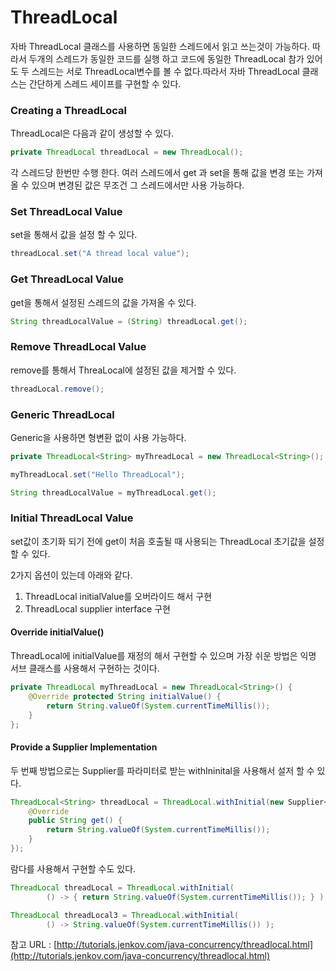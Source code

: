 # ThreadLocal

자바 ThreadLocal 클래스를 사용하면 동일한 스레드에서 읽고 쓰는것이 가능하다. 따라서 두개의 스레드가 동일한 코드를 실행 하고 코드에 동일한 ThreadLocal 참가 있어도 두 스레드는 서로 ThreadLocal변수를 볼  수 없다.따라서 자바 ThreadLocal 클래스는 간단하게 스레드 세이프를 구현할 수 있다.

### Creating a ThreadLocal

ThreadLocal은 다음과 같이 생성할 수 있다.

```java
private ThreadLocal threadLocal = new ThreadLocal();
```

각 스레드당 한번만 수행 한다. 여러 스레드에서 get 과 set을 통해 값을 변경 또는 가져올 수 있으며 변경된 값은 무조건 그 스레드에서만 사용 가능하다.

### Set ThreadLocal Value

set을 통해서 값을 설정 할 수 있다.

```java
threadLocal.set("A thread local value");
```

### Get ThreadLocal Value

get을 통해서 설정된 스레드의 값을 가져올 수 있다.

```java
String threadLocalValue = (String) threadLocal.get();
```

### Remove ThreadLocal Value

remove를 통해서 ThreaLocal에 설정된 값을 제거할 수 있다.

```java
threadLocal.remove();
```

### Generic ThreadLocal

Generic을 사용하면 형변환 없이 사용 가능하다.

```java
private ThreadLocal<String> myThreadLocal = new ThreadLocal<String>();
```

```java
myThreadLocal.set("Hello ThreadLocal");

String threadLocalValue = myThreadLocal.get();
```

### Initial ThreadLocal Value

set값이 초기화 되기 전에 get이 처음 호출될 때 사용되는  ThreadLocal 초기값을 설정 할 수 있다.

2가지 옵션이 있는데 아래와 같다.

1. ThreadLocal initialValue를 오버라이드 해서 구현
2. ThreadLocal supplier interface 구현

#### Override initialValue\(\)

ThreadLocal에 initialValue를 재정의 해서 구현할 수 있으며 가장 쉬운 방법은 익명 서브 클래스를 사용해서 구현하는 것이다.

```java
private ThreadLocal myThreadLocal = new ThreadLocal<String>() {
    @Override protected String initialValue() {
        return String.valueOf(System.currentTimeMillis());
    }
};   
```

#### Provide a Supplier Implementation

두 번째 방법으로는 Supplier를 파라미터로 받는 withIninital을 사용해서 설저 할 수 있다. 

```java
ThreadLocal<String> threadLocal = ThreadLocal.withInitial(new Supplier<String>() {
    @Override
    public String get() {
        return String.valueOf(System.currentTimeMillis());
    }
});
```

람다를 사용해서 구현할 수도 있다.

```java
ThreadLocal threadLocal = ThreadLocal.withInitial(
        () -> { return String.valueOf(System.currentTimeMillis()); } );
```

```java
ThreadLocal threadLocal3 = ThreadLocal.withInitial(
        () -> String.valueOf(System.currentTimeMillis()) );
```

  
참고 URL : [http://tutorials.jenkov.com/java-concurrency/threadlocal.html](http://tutorials.jenkov.com/java-concurrency/threadlocal.html)



